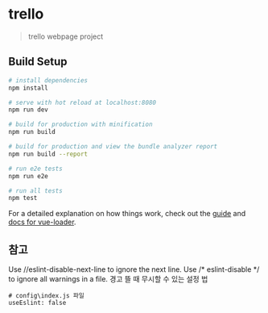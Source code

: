 # trello

> trello webpage project

## Build Setup

``` bash
# install dependencies
npm install

# serve with hot reload at localhost:8080
npm run dev

# build for production with minification
npm run build

# build for production and view the bundle analyzer report
npm run build --report

# run e2e tests
npm run e2e

# run all tests
npm test
```

For a detailed explanation on how things work, check out the [guide](http://vuejs-templates.github.io/webpack/) and [docs for vue-loader](http://vuejs.github.io/vue-loader).

## 참고

Use //eslint-disable-next-line to ignore the next line.
Use /* eslint-disable */ to ignore all warnings in a file.
경고 뜰 때 무시할 수 있는 설정 법
```
# config\index.js 파일 
useEslint: false
```
